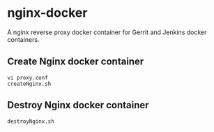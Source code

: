 # nginx-docker
A nginx reverse proxy docker container for Gerrit and Jenkins docker containers.

## Create Nginx docker container
    vi proxy.conf
    createNginx.sh

## Destroy Nginx docker container
    destroyNginx.sh

